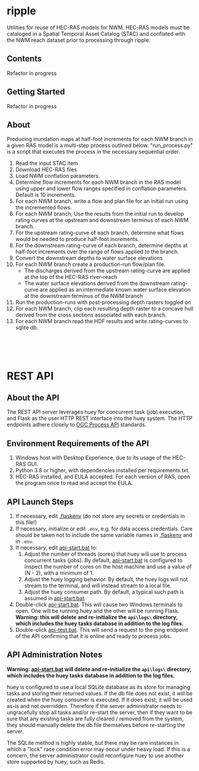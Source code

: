 # ripple
Utilities for reuse of HEC-RAS models for NWM. HEC-RAS models must be cataloged in a Spatial Temporal Asset Catalog (STAC) and conflated with the NWM reach dataset prior to processing through ripple. 

## Contents
Refactor in progress

## Getting Started
Refactor in progress

## About
Producing inundation maps at half-foot increments for each NWM branch in a given RAS model is a multi-step process outlined below. "run_process.py" is a script that executes the process in the necessary sequential order. 

1. Read the input STAC item
2. Download HEC-RAS files
3. Load NWM conflation parameters.
2. Determine flow increments for each NWM branch in the RAS model using upper and lower flow ranges specified in conflation parameters. Default is 10 increments.
3. For each NWM branch, write a flow and plan file for an initial run using the incremented flows. 
4. For each NWM branch, Use the results from the initial run to develop rating curves at the upstream and downstream terminus of each NWM branch. 
5. For the upstream rating-curve of each branch, determine what flows would be needed to produce half-foot increments.
6. For the downstream rating-curve of each branch, determine depths at half-foot increments over the range of flows applied to the branch. 
7. Convert the downstream depths to water surface elevations
8. For each NWM branch create a production-run flow/plan file. 
    - The discharges derived from the upstream rating-curve are applied at the top of the HEC-RAS river-reach
    - The water surface elevations derived from the downstream rating-curve are applied as an intermediate known water surface elevation at the downstream terminus of the NWM branch
9. Run the production-runs with post-processing depth rasters toggled on
10. For each NWM branch, clip each resulting depth raster to a concave hull derived from the cross sections associated with each branch.
11. For each NWM branch read the HDF results and write rating-curves to sqlite db.  

<br>
<br>
<br>

# REST API

## About the API

The REST API server leverages huey for concurrent task (job) execution, and Flask as the user HTTP REST interface into the huey
system. The HTTP endpoints adhere closely to [OGC Process API](https://ogcapi.ogc.org/processes/overview.html) standards.

## Environment Requirements of the API

1. Windows host with Desktop Experience, due to its usage of the HEC-RAS GUI.
1. Python 3.8 or higher, with dependencies installed per requirements.txt.
1. HEC-RAS installed, and EULA accepted. For each version of RAS, open the program once to read and accept the EULA.

## API Launch Steps

1. If necessary, edit [.flaskenv](.flaskenv) (do not store any secrets or credentials in this file!)
1. If necessary, initialize or edit `.env`, e.g. for data access credentials. Care should be taken not to include the same variable names in [.flaskenv](.flaskenv) and in `.env`.
1. If necessary, edit [api-start.bat](api-start.bat) to:
    1. Adjust the number of threads (cores) that huey will use to process concurrent tasks (jobs).  By default, [api-start.bat](api-start.bat) is configured to inspect the number of cores on the host machine and use a value of (N - 2), with a minimum of 1.
    1. Adjust the huey logging behavior.  By default, the huey logs will not stream to the terminal, and will instead stream to a local file.
    1. Adjust the huey consumer path.  By default, a typical such path is assumed in [api-start.bat](api-start.bat).
1. Double-click [api-start.bat](api-start.bat). This will cause two Windows terminals to open. One will be running huey and the other will be running Flask. **Warning: this will delete and re-initialize the `api\logs\` directory, which includes the huey tasks database in addition to the log files.**
1. Double-click [api-test.bat](api-test.bat). This will send a request to the ping endpoint of the API confirming that it is online and ready to process jobs.

## API Administration Notes

**Warning: [api-start.bat](api-start.bat) will delete and re-initialize the `api\logs\` directory, which includes the huey tasks database in addition to the log files.**

huey is configured to use a local SQLite database as its store for managing tasks and storing their returned values. If the db file
does not exist, it will be created when the huey consumer is executed. If it does exist, it will be used as-is and not overridden.
Therefore if the server administrator needs to ungracefully stop all tasks and/or re-start the server, then if they want to be sure that
any existing tasks are fully cleared / removed from the system, they should manually delete the db file themselves before re-starting
the server.

The SQLite method is highly stable, but there may be rare instances in which a "lock" race condition error may occur under heavy load.
If this is a concern, the server administrator could reconfigure huey to use another store supported by huey, such as Redis.
